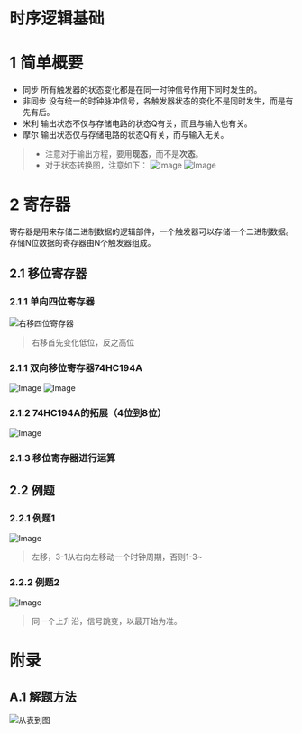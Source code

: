 # 时序逻辑基础
<!-- + `同步` ： synchronization
+ `异步` -->
# 1 简单概要
+ 同步    所有触发器的状态变化都是在同一时钟信号作用下同时发生的。
+ 非同步   没有统一的时钟脉冲信号，各触发器状态的变化不是同时发生，而是有先有后。
+ 米利     输出状态不仅与存储电路的状态Q有关，而且与输入也有关。
+ 摩尔     输出状态仅与存储电路的状态Q有关，而与输入无关。
> + 注意对于输出方程，要用**现态**，而不是**次态**。
> + 对于状态转换图，注意如下：
> ![Image](https://pic4.zhimg.com/80/v2-1ea1bf6c5a10297bcb234a7e2bba1f98.png)
![Image](https://pic4.zhimg.com/80/v2-415c5b4388ab18bf0c73cb07a28b79b6.png)
# 2 寄存器
寄存器是用来存储二进制数据的逻辑部件，一个触发器可以存储一个二进制数据。存储N位数据的寄存器由N个触发器组成。

## 2.1 移位寄存器
### 2.1.1 单向四位寄存器
![右移四位寄存器](https://pic4.zhimg.com/80/v2-dfc9ce8109d129a8bc505620c79e4d2d.png)
> 右移首先变化低位，反之高位
### 2.1.1  双向移位寄存器74HC194A
![Image](https://pic4.zhimg.com/80/v2-b5ef4d7f09f9e432799b760d85c95426.png)
![Image](https://pic4.zhimg.com/80/v2-39fb7c161f03d66e5992a0ff9c227cb3.png)

### 2.1.2 74HC194A的拓展（4位到8位）
![Image](https://pic4.zhimg.com/80/v2-9915950a352c500850edd5be4f34c851.png)
### 2.1.3 移位寄存器进行运算

## 2.2 例题
### 2.2.1 例题1
![Image](https://pic4.zhimg.com/80/v2-6801d6e90b8074728a8067fd2fecf8bf.png)
> 左移，3-1从右向左移动一个时钟周期，否则1-3~
### 2.2.2 例题2
![Image](https://pic4.zhimg.com/80/v2-2fb18281e8d9aba50bf78f60e8eea5de.png)
> 同一个上升沿，信号跳变，以最开始为准。
# 附录
## A.1 解题方法
![从表到图](https://pic4.zhimg.com/80/v2-1acfc732f7bc421612ca8706cc322f51.png)
